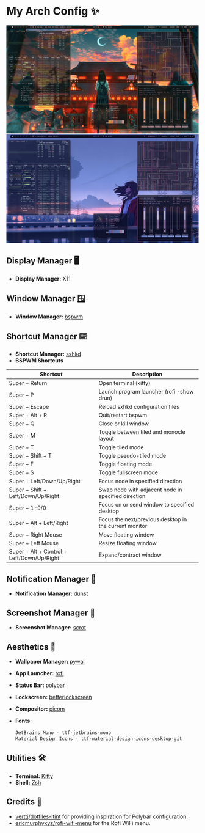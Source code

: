 # My Arch Config ✨

![Screenshot 1](./screenshots/screenshot1.png)
![Screenshot 2](./screenshots/screenshot2.png)

## Display Manager 🖥️
- **Display Manager:** X11

## Window Manager 🪟
- **Window Manager:** [bspwm](https://github.com/baskerville/bspwm)

## Shortcut Manager ⌨️
- **Shortcut Manager:** [sxhkd](https://github.com/baskerville/sxhkd)
- **BSPWM Shortcuts**

| Shortcut                                     | Description                                          |
|----------------------------------------------|------------------------------------------------------|
| Super + Return                               | Open terminal (kitty)                                |
| Super + P                                    | Launch program launcher (rofi -show drun)            |
| Super + Escape                               | Reload sxhkd configuration files                     |
| Super + Alt + R                              | Quit/restart bspwm                                   |
| Super + Q                                    | Close or kill window                                 |
| Super + M                                    | Toggle between tiled and monocle layout              |
| Super + T                                    | Toggle tiled mode                                    |
| Super + Shift + T                            | Toggle pseudo-tiled mode                             |
| Super + F                                    | Toggle floating mode                                 |
| Super + S                                    | Toggle fullscreen mode                               |
| Super + Left/Down/Up/Right                   | Focus node in specified direction                    |
| Super + Shift + Left/Down/Up/Right           | Swap node with adjacent node in specified direction  |
| Super + 1-9/0                                | Focus on or send window to specified desktop         |
| Super + Alt + Left/Right                     | Focus the next/previous desktop in the current monitor |
| Super + Right Mouse                          | Move floating window                                 |
| Super + Left Mouse                           | Resize floating window                               |
| Super + Alt + Control + Left/Down/Up/Right   | Expand/contract window                               |

## Notification Manager 💬
- **Notification Manager:** [dunst](https://github.com/dunst-project/dunst)

## Screenshot Manager 📸
- **Screenshot Manager:** [scrot](https://github.com/resurrecting-open-source-projects/scrot)

## Aesthetics 🎨
- **Wallpaper Manager:** [pywal](https://github.com/dylanaraps/pywal)
- **App Launcher:** [rofi](https://github.com/davatorium/rofi)
- **Status Bar:** [polybar](https://github.com/polybar/polybar)
- **Lockscreen:** [betterlockscreen](https://github.com/betterlockscreen/betterlockscreen)
- **Compositor:** [picom](https://github.com/yshui/picom)
- **Fonts:**

      JetBrains Mono - ttf-jetbrains-mono
      Material Design Icons - ttf-material-design-icons-desktop-git

## Utilities 🛠️
- **Terminal:** [Kitty](https://github.com/kovidgoyal/kitty)
- **Shell:** [Zsh](https://www.zsh.org/)

## Credits 🌟

- [verttj/dotfiles-ltint](https://github.com/verttj/dotfiles-ltint) for providing inspiration for Polybar configuration.
- [ericmurphyxyz/rofi-wifi-menu](https://github.com/ericmurphyxyz/rofi-wifi-menu) for the Rofi WiFi menu.

